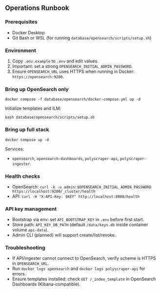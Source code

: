 ## Operations Runbook

### Prerequisites
- Docker Desktop
- Git Bash or WSL (for running `database/opensearch/scripts/setup.sh`)

### Environment
1) Copy `.env.example` to `.env` and edit values.
2) Important: set a strong `OPENSEARCH_INITIAL_ADMIN_PASSWORD`.
3) Ensure `OPENSEARCH_URL` uses HTTPS when running in Docker: `https://opensearch:9200`.

### Bring up OpenSearch only
```
docker compose -f database/opensearch/docker-compose.yml up -d
```

Initialize templates and ILM:
```
bash database/opensearch/scripts/setup.sh
```

### Bring up full stack
```
docker compose up -d
```

Services:
- `opensearch`, `opensearch-dashboards`, `polyscraper-api`, `polyscraper-ingester`.

### Health checks
- OpenSearch: `curl -k -u admin:$OPENSEARCH_INITIAL_ADMIN_PASSWORD https://localhost:9200/_cluster/health`
- API: `curl -H "X-API-Key: $KEY" http://localhost:8080/health`

### API key management
- Bootstrap via env: set `API_BOOTSTRAP_KEY` in `.env` before first start.
- Store path: `API_KEY_DB_PATH` (default `/data/keys.db` inside container volume `api-data`).
- Admin CLI (planned) will support create/list/revoke.

### Troubleshooting
- If API/ingester cannot connect to OpenSearch, verify scheme is HTTPS in `OPENSEARCH_URL`.
- Run `docker logs opensearch` and `docker logs polyscraper-api` for errors.
- Ensure templates installed: check `GET /_index_template` in OpenSearch Dashboards (Kibana-compatible).


